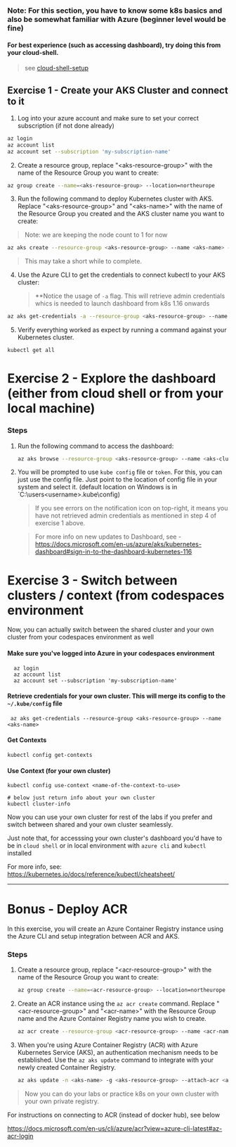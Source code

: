 ### Note: For this section, you have to know some k8s basics and also be somewhat familiar with Azure (beginner level would be fine)

#### For best experience (such as accessing dashboard), try doing this from your cloud-shell.

> see [cloud-shell-setup](https://github.com/suren-m/remote-workshop-env/blob/master/cloud_shell/cloud_shell_setup.md)


## Exercise 1 - Create your AKS Cluster and connect to it

1. Log into your azure account and make sure to set your correct subscription (if not done already)

  ```bash
  az login
  az account list
  az account set --subscription 'my-subscription-name'
  ```

2. Create a resource group, replace "\<aks-resource-group>" with the name of the Resource Group you want to create:

  ```bash
  az group create --name=<aks-resource-group> --location=northeurope
  ```

3. Run the following command to deploy Kubernetes cluster with AKS. Replace "\<aks-resource-group>" and "\<aks-name>" with the name of the Resource Group you created and the AKS cluster name you want to create:

> Note: we are keeping the node count to 1 for now
  ```bash
  az aks create --resource-group <aks-resource-group> --name <aks-name> --node-count 1 --node-vm-size "Standard_DS2_v2" --generate-ssh-keys
  ```
  
  > This may take a short while to complete.
 
4. Use the Azure CLI to get the credentials to connect kubectl to your AKS cluster:
  
   > **Notice the usage of `-a` flag. This will retrieve admin credentials whics is needed to launch dashboard from k8s 1.16 onwards
  ```bash
  az aks get-credentials -a --resource-group <aks-resource-group> --name <aks-name>
  ```

5. Verify everything worked as expect by running a command against your Kubernetes cluster.

  ```bash
  kubectl get all
  ```  

# Exercise 2 - Explore the dashboard (either from cloud shell or from your local machine)

### Steps

1. Run the following command to access the dashboard:

    ```bash
    az aks browse --resource-group <aks-resource-group> --name <aks-cluster-name>
    ``` 
2. You will be prompted to use `kube config` file or `token`. For this, you can just use the config file. Just point to the location of config file in your system and select it. (default location on Windows is in `C:\users\<username>\.kube\config)   

    > If you see errors on the notification icon on top-right, it means you have not retrieved admin credentials as mentioned in step 4 of exercise 1 above.
    
    > For more info on new updates to Dashboard, see - https://docs.microsoft.com/en-us/azure/aks/kubernetes-dashboard#sign-in-to-the-dashboard-kubernetes-116
    
# Exercise 3 - Switch between clusters / context (from codespaces environment

Now, you can actually switch between the shared cluster and your own cluster from your codespaces environment as well

#### Make sure you've logged into Azure in your codespaces environment 

```
  az login
  az account list
  az account set --subscription 'my-subscription-name'
```

#### Retrieve credentials for your own cluster. This will merge its config to the `~/.kube/config` file

```
 az aks get-credentials --resource-group <aks-resource-group> --name <aks-name>
```


#### Get Contexts

```
kubectl config get-contexts
```

#### Use Context (for your own cluster)

```
kubectl config use-context <name-of-the-context-to-use>
```

```
# below just return info about your own cluster
kubectl cluster-info
```

Now you can use your own cluster for rest of the labs if you prefer and switch between shared and your own cluster seamlessly. 

Just note that, for accesssing your own cluster's dashboard you'd have to be in `cloud shell` or in local environment with `azure cli` and `kubectl` installed

For more info, see: https://kubernetes.io/docs/reference/kubectl/cheatsheet/

----   
    
# Bonus - Deploy ACR

In this exercise, you will create an Azure Container Registry instance using the Azure CLI and setup integration between ACR and AKS. 

### Steps

1. Create a resource group, replace "\<acr-resource-group>" with the name of the Resource Group you want to create:

    ```bash
    az group create --name=<acr-resource-group> --location=northeurope
    ```

2. Create an ACR instance using the ```az acr create``` command. Replace "\<acr-resource-group>" and "\<acr-name>" with the Resource Group name and the Azure Container Registry name you wish to create.

    ```bash
    az acr create --resource-group <acr-resource-group> --name <acr-name> --sku Basic
    ```

3. When you're using Azure Container Registry (ACR) with Azure Kubernetes Service (AKS), an authentication mechanism needs to be established. Use the ```az aks update``` command to integrate with your newly created Container Registry.

    ```bash
    az aks update -n <aks-name> -g <aks-resource-group> --attach-acr <acr-name>
    ``` 

> Now you can do your labs or practice k8s on your own cluster with your own private registry. 

For instructions on connecting to ACR (instead of docker hub), see below

https://docs.microsoft.com/en-us/cli/azure/acr?view=azure-cli-latest#az-acr-login


